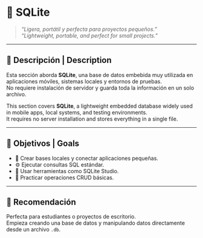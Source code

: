 # 🧮 SQLite

> _“Ligera, portátil y perfecta para proyectos pequeños.”_  
> _“Lightweight, portable, and perfect for small projects.”_

---

## 🧩 Descripción | Description

Esta sección aborda **SQLite**, una base de datos embebida muy utilizada en aplicaciones móviles, sistemas locales y entornos de pruebas.  
No requiere instalación de servidor y guarda toda la información en un solo archivo.

This section covers **SQLite**, a lightweight embedded database widely used in mobile apps, local systems, and testing environments.  
It requires no server installation and stores everything in a single file.

---

## 🎯 Objetivos | Goals

- 📁 Crear bases locales y conectar aplicaciones pequeñas.  
- ⚙️ Ejecutar consultas SQL estándar.  
- 🧠 Usar herramientas como SQLite Studio.  
- 💾 Practicar operaciones CRUD básicas.  

---

## 🧠 Recomendación

Perfecta para estudiantes o proyectos de escritorio.  
Empieza creando una base de datos y manipulando datos directamente desde un archivo `.db`.
